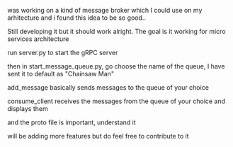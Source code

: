 was working on a kind of message broker which I could use on my arhitecture and i found this idea to be so good..

Still developing it but it should work alright. The goal is it working for micro services architecture

run server.py to start the gRPC server

then in start_message_queue.py, go choose the name of the queue, I have sent it to default as "Chainsaw Man"

add_message basically sends messages to the queue of your choice

consume_client receives the messages from the queue of your choice and displays them

and the proto file is important, understand it

will be adding more features but do feel free to contribute to it
